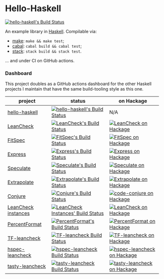Hello-Haskell
=============

[![hello-haskell's Build Status][build-status]][build-log]

An example library in [Haskell].  Compilable via:

* [make]: `make && make test`;
* [cabal]: `cabal build && cabal test`;
* [stack]: `stack build && stack test`.

... and under CI on GitHub actions.



### Dashboard

This project doubles as a GitHub actions dashboard
for the other Haskell projects I maintain
that have the same build-tooling style as this one.

| project               | status                                                                  | on Hackage                                                            |
| --------------------- | ----------------------------------------------------------------------- | --------------------------------------------------------------------- |
| [hello-haskell]       | [![hello-haskell's Build Status][build-status]][build-log]              | N/A                                                                   |
| [LeanCheck]           | [![LeanCheck's Build Status][leancheck-s]][leancheck-l]                 | [![LeanCheck on Hackage][leancheck-v]][leancheck-h]                   |
| [FitSpec]             | [![FitSpec's Build Status][fitspec-s]][fitspec-l]                       | [![FitSpec on Hackage][fitspec-v]][fitspec-h]                         |
| [Express]             | [![Express's Build Status][express-s]][express-l]                       | [![Express on Hackage][express-v]][express-h]                         |
| [Speculate]           | [![Speculate's Build Status][speculate-s]][speculate-l]                 | [![Speculate on Hackage][speculate-v]][speculate-h]                   |
| [Extrapolate]         | [![Extrapolate's Build Status][extrapolate-s]][extrapolate-l]           | [![Extrapolate on Hackage][extrapolate-v]][extrapolate-h]             |
| [Conjure]             | [![Conjure's Build Status][conjure-s]][conjure-l]                       | [![code-conjure on Hackage][conjure-v]][conjure-h]                    |
| [LeanCheck instances] | [![LeanCheck Instances' Build Status][lc-instances-s]][lc-instances-l]  | [![LeanCheck on Hackage][lc-instances-v]][lc-instances-h]             |
| [PercentFormat]       | [![PercentFormat's Build Status][percent-format-s]][percent-format-l]   | [![PercentFormat on Hackage][percent-format-v]][percent-format-h]     |
| [TF-leancheck]        | [![TF-leancheck Build Status][tf-leancheck-s]][tf-leancheck-l]          | [![TF-leancheck on Hackage][tf-leancheck-v]][tf-leancheck-h]          |
| [hspec-leancheck]     | [![hspec-leancheck Build Status][hspec-leancheck-s]][hspec-leancheck-l] | [![hspec-leancheck on Hackage][hspec-leancheck-v]][hspec-leancheck-h] |
| [tasty-leancheck]     | [![tasty-leancheck Build Status][tasty-leancheck-s]][tasty-leancheck-l] | [![tasty-leancheck on Hackage][tasty-leancheck-v]][tasty-leancheck-h] |


[hello-haskell]: https://github.com/rudymatela/hello-haskell
[build-log]:     https://github.com/rudymatela/hello-haskell/actions/workflows/build.yml
[build-status]:  https://github.com/rudymatela/hello-haskell/actions/workflows/build.yml/badge.svg

[LeanCheck]:   https://github.com/rudymatela/leancheck
[leancheck-l]: https://github.com/rudymatela/leancheck/actions/workflows/build.yml
[leancheck-s]: https://github.com/rudymatela/leancheck/actions/workflows/build.yml/badge.svg
[leancheck-h]: https://hackage.haskell.org/package/leancheck
[leancheck-v]: https://img.shields.io/hackage/v/leancheck.svg

[FitSpec]:   https://github.com/rudymatela/fitspec
[fitspec-l]: https://github.com/rudymatela/fitspec/actions/workflows/build.yml
[fitspec-s]: https://github.com/rudymatela/fitspec/actions/workflows/build.yml/badge.svg
[fitspec-h]: https://hackage.haskell.org/package/fitspec
[fitspec-v]: https://img.shields.io/hackage/v/fitspec.svg

[Express]:   https://github.com/rudymatela/express
[express-l]: https://github.com/rudymatela/express/actions/workflows/build.yml
[express-s]: https://github.com/rudymatela/express/actions/workflows/build.yml/badge.svg
[express-h]: https://hackage.haskell.org/package/express
[express-v]: https://img.shields.io/hackage/v/express.svg

[Speculate]:   https://github.com/rudymatela/speculate
[speculate-l]: https://github.com/rudymatela/speculate/actions/workflows/build.yml
[speculate-s]: https://github.com/rudymatela/speculate/actions/workflows/build.yml/badge.svg
[speculate-h]: https://hackage.haskell.org/package/speculate
[speculate-v]: https://img.shields.io/hackage/v/speculate.svg

[Extrapolate]:   https://github.com/rudymatela/extrapolate
[extrapolate-l]: https://github.com/rudymatela/extrapolate/actions/workflows/build.yml
[extrapolate-s]: https://github.com/rudymatela/extrapolate/actions/workflows/build.yml/badge.svg
[extrapolate-h]: https://hackage.haskell.org/package/extrapolate
[extrapolate-v]: https://img.shields.io/hackage/v/extrapolate.svg

[Conjure]:   https://github.com/rudymatela/conjure
[conjure-l]: https://github.com/rudymatela/conjure/actions/workflows/build.yml
[conjure-s]: https://github.com/rudymatela/conjure/actions/workflows/build.yml/badge.svg
[conjure-h]: https://hackage.haskell.org/package/code-conjure
[conjure-v]: https://img.shields.io/hackage/v/code-conjure.svg

[LeanCheck Instances]: https://github.com/rudymatela/leancheck-instances
[lc-instances-l]:      https://github.com/rudymatela/leancheck-instances/actions/workflows/build.yml
[lc-instances-s]:      https://github.com/rudymatela/leancheck-instances/actions/workflows/build.yml/badge.svg
[lc-instances-h]:      https://hackage.haskell.org/package/leancheck-instances
[lc-instances-v]:      https://img.shields.io/hackage/v/leancheck-instances.svg

[PercentFormat]:    https://github.com/rudymatela/percent-format
[percent-format-l]: https://github.com/rudymatela/percent-format/actions/workflows/build.yml
[percent-format-s]: https://github.com/rudymatela/percent-format/actions/workflows/build.yml/badge.svg
[percent-format-h]: https://hackage.haskell.org/package/percent-format
[percent-format-v]: https://img.shields.io/hackage/v/percent-format.svg

[TF-leancheck]:   https://github.com/rudymatela/test-framework-leancheck
[tf-leancheck-l]: https://github.com/rudymatela/test-framework-leancheck/actions/workflows/build.yml
[tf-leancheck-s]: https://github.com/rudymatela/test-framework-leancheck/actions/workflows/build.yml/badge.svg
[tf-leancheck-h]: https://hackage.haskell.org/package/test-framework-leancheck
[tf-leancheck-v]: https://img.shields.io/hackage/v/test-framework-leancheck.svg

[hspec-leancheck]:   https://github.com/rudymatela/hspec-leancheck
[hspec-leancheck-l]: https://github.com/rudymatela/hspec-leancheck/actions/workflows/build.yml
[hspec-leancheck-s]: https://github.com/rudymatela/hspec-leancheck/actions/workflows/build.yml/badge.svg
[hspec-leancheck-h]: https://hackage.haskell.org/package/hspec-leancheck
[hspec-leancheck-v]: https://img.shields.io/hackage/v/hspec-leancheck.svg

[tasty-leancheck]:   https://github.com/rudymatela/tasty-leancheck
[tasty-leancheck-l]: https://github.com/rudymatela/tasty-leancheck/actions/workflows/build.yml
[tasty-leancheck-s]: https://github.com/rudymatela/tasty-leancheck/actions/workflows/build.yml/badge.svg
[tasty-leancheck-h]: https://hackage.haskell.org/package/tasty-leancheck
[tasty-leancheck-v]: https://img.shields.io/hackage/v/tasty-leancheck.svg

[haskell]: https://www.haskell.org/
[make]:    https://www.gnu.org/software/make/
[cabal]:   https://www.haskell.org/cabal/
[stack]:   https://www.haskellstack.org/
